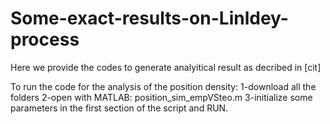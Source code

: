 # Some-exact-results-on-Linldey-process
Here we provide the codes to generate analyitical result as decribed in [cit]

To run the code for the analysis of the position density:
1-download all the folders
2-open with MATLAB: position_sim_empVSteo.m
3-initialize some parameters in the first section of the script and RUN.
